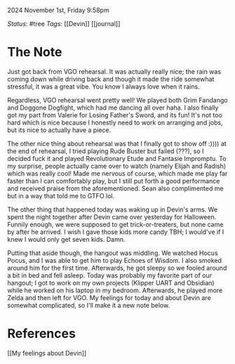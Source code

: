 2024 November 1st, Friday
9:58pm

*Status*: #tree
*Tags*:  [[Devin]] [[journal]]

# The Note

Just got back from VGO rehearsal. It was actually really nice; the rain was coming down while driving back and though it made the ride somewhat stressful, it was a great vibe. You know I always love when it rains.

Regardless, VGO rehearsal went pretty well! We played both Grim Fandango and Doggone Dogfight, which had me dancing all over haha. I also finally got my part from Valerie for Losing Father's Sword, and its fun! It's not too hard which is nice because I honestly need to work on arranging and jobs, but its nice to actually have a piece.

The other nice thing about rehearsal was that I finally got to show off :)))) at the end of rehearsal, I tried playing Rude Buster but failed (???), so I decided fuck it and played Revolutionary Etude and Fantasie Impromptu. To my surprise, people actually came over to watch (namely Elijah and Radish) which was really cool! Made me nervous of course, which made me play far faster than I can comfortably play, but I still put forth a good performance and received praise from the aforementioned. Sean also complimented me but in a way that told me to GTFO lol.

The other thing that happened today was waking up in Devin's arms. We spent the night together after Devin came over yesterday for Halloween. Funnily enough, we were supposed to get trick-or-treaters, but none came by after he arrived. I wish I gave those kids more candy TBH; I would've if I knew I would only get seven kids. Damn.

Putting that aside though, the hangout was middling. We watched Hocus Pocus, and I was able to get him to play Echoes of Wisdom. I also smoked around him for the first time. Afterwards, he got sleepy so we fooled around a bit in bed and fell asleep. Today was probably my favorite part of our hangout; I got to work on my own projects (Klipper UART and Obsidian) while he worked on his laptop in my bedroom. Afterwards, he played more Zelda and then left for VGO. My feelings for today and about Devin are somewhat complicated, so I'll make it a new note below.


# References

[[My feelings about Devin]]